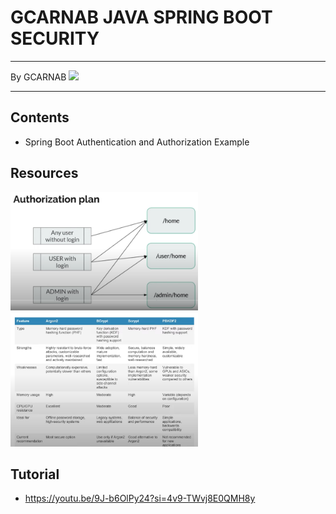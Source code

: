 # GCARNAB JAVA SPRING BOOT SECURITY

---

By GCARNAB <a href='https://github.com/gcarnab'> <img src='https://avatars.githubusercontent.com/u/15156604?v=4' width="50"/></a>

---

## Contents

- Spring Boot Authentication and Authorization Example

## Resources
<img src='img\Screenshot_01.png' width="300"/>
<img src='img\Screenshot_02.png' width="300"/>

## Tutorial
- https://youtu.be/9J-b6OlPy24?si=4v9-TWvj8E0QMH8y